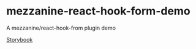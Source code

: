 # mezzanine-react-hook-form-demo

A mezzanine/react-hook-from plugin demo

[Storybook](https://62c88066f6fbf46461689ca7-mgkeblmzea.chromatic.com/?path=/story/data-display-autocompletefield--single)
